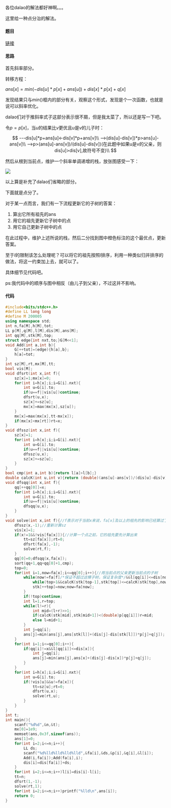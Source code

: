 各位dalao的解法都好神啊。。。

这里给一种点分治的解法。

#### 题目

[链接](https://loj.ac/problem/2249)



#### 思路

首先斜率部分。

转移方程：

$ans[x]=min(-dis[u]*p[x]+ans[u])+dis[x]*p[x]+q[x]$

发现结果只与$min()$框内的部分有关，观察这个形式，发现是个一次函数，也就是说可以斜率优化。

dalao们对于推斜率式子这部分表示很不屑，但是我太菜了，所以还是写一下吧。

令$p=p[x]$，当$u$的结果比$v$更优且$u$是$v$的儿子时：

$$
---dis[u]*p+ans[u]<-dis[v]*p+ans[v]\\
-->(dis[u]-dis[v])*p>ans[u]-ans[v]\\
-->p>(ans[u]-ans[v])/(dis[u]-dis[v])(在此题中如果u是v的父亲，则dis[u]>dis[v],故符号不变)\\
$$


然后从根到当前点，维护一个斜率单调递增的栈，放张图感受一下：

![](https://i.loli.net/2019/04/14/5cb3405d0d3db.png)



以上算是补充了dalao们省略的部分。

下面就是点分了。

对于某一点而言，我们有一下流程更新它的子树的答案：

1. 算出它所有祖先的ans
2. 用它的祖先更新它子树中的点
3. 用它自己更新子树中的点

在此过程中，维护上述所说的栈，然后二分找到图中橙色标注的这个最优点，更新答案。



至于$l$的限制该怎么处理呢？可以将它的祖先按照$l​$排序，利用一种类似归并排序的做法，将这一约束加上去，就可以了。



具体细节见代码吧。

ps:我代码中的顺序与图中相反（由儿子到父亲），不过这并不影响。

#### 代码

```c++
#include<bits/stdc++.h> 
#define LL long long
#define M 200005
using namespace std;
int n,fa[M],h[M],tot;
LL p[M],q[M],l[M],dis[M],ans[M];
int qq[M],stk[M],top;
struct edge{int nxt,to;}G[M<<1];
void Add(int a,int b){
	G[++tot]=(edge){h[a],b};
	h[a]=tot;
}
int sz[M],rt,mx[M],tt;
bool vis[M];
void dfsrt(int x,int f){
	sz[x]=1;mx[x]=0;
	for(int i=h[x];i;i=G[i].nxt){
		int u=G[i].to;
		if(u==f||vis[u])continue;
		dfsrt(u,x);
		sz[x]+=sz[u];
		mx[x]=max(mx[x],sz[u]);
	}
	mx[x]=max(mx[x],tt-mx[x]);
	if(mx[x]<mx[rt])rt=x;
}
void dfssz(int x,int f){
	sz[x]=1;
	for(int i=h[x];i;i=G[i].nxt){
		int u=G[i].to;
		if(u==f||vis[u])continue;
		dfssz(u,x);
		sz[x]+=sz[u];
	}
}
bool cmp(int a,int b){return l[a]>l[b];}
double calcK(int u,int v){return (double)(ans[u]-ans[v])/(dis[u]-dis[v]);}
void dfsqq(int x,int f){
	qq[++qq[0]]=x;
	for(int i=h[x];i;i=G[i].nxt){
		int u=G[i].to;
		if(u==f||vis[u])continue;
		dfsqq(u,x);
	}
}
void solve(int x,int f){//f表示对于当前x来说，fa[x]及以上的祖先的影响已经算过了，不需要重复计算 
	dfssz(x,-1);//重新计算sz 
	vis[x]=1;
	if(x!=1&&!vis[fa[x]]){//计算一个点之前，它的祖先要先计算出来
		tt=sz[fa[x]];rt=0;
		dfsrt(fa[x],-1);
		solve(rt,f); 
	}
	qq[0]=0;dfsqq(x,fa[x]);
	sort(qq+1,qq+qq[0]+1,cmp);
	top=0;
	for(int i=1,now=fa[x];i<=qq[0];i++){//用当前点的父亲更新当前点的子树
		while(now!=fa[f]/*保证不超过这棵子树，保证复杂度*/&&l[qq[i]]<=dis[now]){
			while(top>1&&calcK(stk[top-1],stk[top])<=calcK(stk[top],now))top--;
			stk[++top]=now;now=fa[now];
		}
		if(!top)continue;
		int l=1,r=top;
		while(l!=r){
			int mid=(l+r)>>1;
			if(calcK(stk[mid],stk[mid+1])<(double)p[qq[i]])r=mid;
			else l=mid+1;
		}
		int j=qq[i];
		ans[j]=min(ans[j],ans[stk[l]]+(dis[j]-dis[stk[l]])*p[j]+q[j]);
	}
	for(int i=1;i<=qq[0];i++){
		if(qq[i]!=x&&l[qq[i]]<=dis[x]){
			int j=qq[i];
			ans[j]=min(ans[j],ans[x]+(dis[j]-dis[x])*p[j]+q[j]);
		}
	}
	for(int i=h[x];i;i=G[i].nxt){
		int u=G[i].to;
		if(!vis[u]&&u!=fa[x]){
			tt=sz[u];rt=0;
			dfsrt(u,x);
			solve(rt,u);
		}
	}
}
int t;
int main(){
	scanf("%d%d",&n,&t);
	mx[0]=1e9;
	memset(ans,0x3f,sizeof(ans));
	ans[1]=0;
	for(int i=2;i<=n;i++){
		LL ds;
		scanf("%d%lld%lld%lld%lld",&fa[i],&ds,&p[i],&q[i],&l[i]);
		Add(i,fa[i]);Add(fa[i],i);
		dis[i]=dis[fa[i]]+ds;
	}	
	for(int i=2;i<=n;i++)l[i]=dis[i]-l[i];
	tt=n;
	dfsrt(1,-1);
	solve(rt,1);
	for(int i=2;i<=n;i++)printf("%lld\n",ans[i]);
	return 0;
}
```

